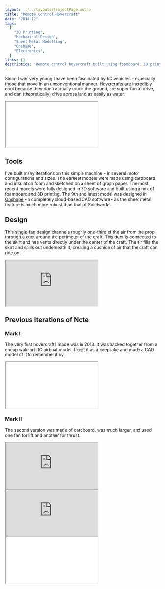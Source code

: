 ```yaml
---
layout: ../../layouts/ProjectPage.astro
title: "Remote Control Hovercraft"
date: "2018-12"
tags:
  [
    "3D Printing",
    "Mechanical Design",
    "Sheet Metal Modelling",
    "Onshape",
    "Electronics",
  ]
links: []
description: "Remote control hovercraft built using foamboard, 3D printing, and hobby RC electronics. Designed using Onshape."
---
```


Since I was very young I have been fascinated by RC vehicles - especially those that move in an unconventional manner. Hovercrafts are incredibly cool because they don't actually touch the ground, are super fun to drive, and can (theoretically) drive across land as easily as water.

<div class="iframe-container model">
<iframe src="/3D_models/hovercraft_mk9.gltf"></iframe>
</div>

## Tools

I've built many iterations on this simple machine - in several motor configurations and sizes. The earliest models were made using cardboard and insulation foam and sketched on a sheet of graph paper. The most recent models were fully designed in 3D software and built using a mix of foamboard and 3D printing. The 9th and latest model was designed in [Onshape](https://www.onshape.com/en/) - a completely cloud-based CAD software - as the sheet metal feature is much more robust than that of Solidworks.

## Design

This single-fan design channels roughly one-third of the air from the prop through a duct around the perimeter of the craft. This duct is connected to the skirt and has vents directly under the center of the craft. The air fills the skirt and spills out underneath it, creating a cushion of air that the craft can ride on.

<div class="iframe-container">
<iframe src="https://www.youtube.com/embed/jCL2HYXeS9U"></iframe>
</div>

## Previous Iterations of Note

### Mark I

The very first hovercraft I made was in 2013. It was hacked together from a cheap walmart RC airboat model. I kept it as a keepsake and made a CAD model of it to remember it by.

<div class="iframe-container model">
<iframe src="/3D_models/hovercraft_mk1.gltf"></iframe>
</div>

### Mark II

The second version was made of cardboard, was much larger, and used one fan for lift and another for thrust.

<div class="iframe-container">
<iframe src="https://www.youtube.com/embed/_x769qyAiA8"></iframe>
</div>

<div class="iframe-container">
<iframe src="https://www.youtube.com/embed/9Kmgzja-Ib0"></iframe>
</div>

<div class="iframe-container model">
<iframe src="/3D_models/hovercraft_mk6.gltf"></iframe>
</div>